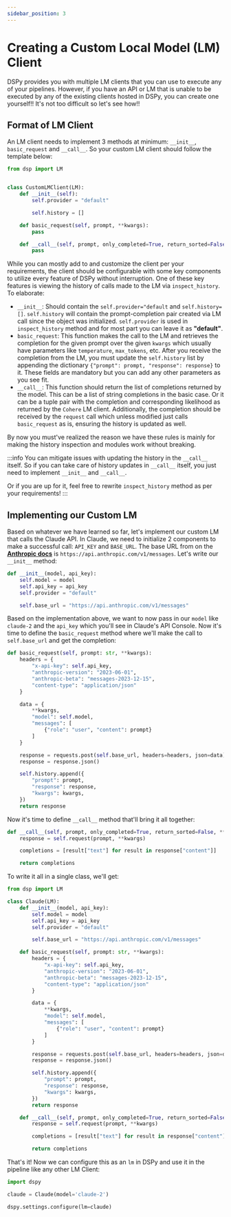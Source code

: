 ```yaml
---
sidebar_position: 3
---
```


# Creating a Custom Local Model (LM) Client

DSPy provides you with multiple LM clients that you can use to execute any of your pipelines. However, if you have an API or LM that is unable to be executed by any of the existing clients hosted in DSPy, you can create one yourself!! It's not too difficult so let's see how!!

## Format of LM Client

An LM client needs to implement 3 methods at minimum: `__init__`, `basic_request` and `__call__`. So your custom LM client should follow the template below:

```python
from dsp import LM


class CustomLMClient(LM):
    def __init__(self):
        self.provider = "default"

        self.history = []

    def basic_request(self, prompt, **kwargs):
        pass

    def __call__(self, prompt, only_completed=True, return_sorted=False, **kwargs):
        pass
```

While you can mostly add to and customize the client per your requirements, the client should be configurable with some key components to utilize every feature of DSPy without interruption. One of these key features is viewing the history of calls made to the LM via `inspect_history`. To elaborate:

* `__init__`: Should contain the `self.provider="default` and `self.history=[]`. `self.history` will contain the prompt-completion pair created via LM call since the object was initialized. `self.provider` is used in `inspect_history` method and for most part you can leave it as **"default"**.
* `basic_request`: This function makes the call to the LM and retrieves the completion for the given prompt over the given `kwargs` which usually have parameters like `temperature`, `max_tokens`, etc. After you receive the completion from the LM, you must update the `self.history` list by appending the dictionary `{"prompt": prompt, "response": response}` to it. These fields are mandatory but you can add any other parameters as you see fit.
* `__call__`: This function should return the list of completions returned by the model. This can be a list of string completions in the basic case. Or it can be a tuple pair with the completion and corresponding likelihood as returned by the `Cohere` LM client. Additionally, the completion should be received by the `request` call which unless modified just calls `basic_request` as is, ensuring the history is updated as well. 

By now you must've realized the reason we have these rules is mainly for making the history inspection and modules work without breaking.

:::info
You can mitigate issues with updating the history in the `__call__` itself. So if you can take care of history updates in `__call__` itself, you just need to implement `__init__` and `__call__`.

Or if you are up for it, feel free to rewrite `inspect_history` method as per your requirements!
:::

## Implementing our Custom LM

Based on whatever we have learned so far, let's implement our custom LM that calls the Claude API. In Claude, we need to initialize 2 components to make a successful call: `API_KEY` and `BASE_URL`. The base URL from on the [**Anthropic docs**](https://docs.anthropic.com/claude/reference/messages_post) is `https://api.anthropic.com/v1/messages`. Let's write our `__init__` method:

```python
def __init__(model, api_key):
    self.model = model
    self.api_key = api_key
    self.provider = "default"

    self.base_url = "https://api.anthropic.com/v1/messages"
```

Based on the implementation above, we want to now pass in our `model` like `claude-2` and the `api_key` which you'll see in Claude's API Console. Now it's time to define the `basic_request` method where we'll make the call to `self.base_url` and get the completion:

```python
def basic_request(self, prompt: str, **kwargs):
    headers = {
        "x-api-key": self.api_key,
        "anthropic-version": "2023-06-01",
        "anthropic-beta": "messages-2023-12-15",
        "content-type": "application/json"
    }

    data = {
        **kwargs,
        "model": self.model,
        "messages": [
            {"role": "user", "content": prompt}
        ]
    }

    response = requests.post(self.base_url, headers=headers, json=data)
    response = response.json()

    self.history.append({
        "prompt": prompt,
        "response": response,
        "kwargs": kwargs,
    })
    return response
```

Now it's time to define `__call__` method that'll bring it all together:

```python
def __call__(self, prompt, only_completed=True, return_sorted=False, **kwargs):
    response = self.request(prompt, **kwargs)

    completions = [result["text"] for result in response["content"]]

    return completions
```

To write it all in a single class, we'll get:

```python
from dsp import LM

class Claude(LM):
    def __init__(model, api_key):
        self.model = model
        self.api_key = api_key
        self.provider = "default"

        self.base_url = "https://api.anthropic.com/v1/messages"

    def basic_request(self, prompt: str, **kwargs):
        headers = {
            "x-api-key": self.api_key,
            "anthropic-version": "2023-06-01",
            "anthropic-beta": "messages-2023-12-15",
            "content-type": "application/json"
        }

        data = {
            **kwargs,
            "model": self.model,
            "messages": [
                {"role": "user", "content": prompt}
            ]
        }

        response = requests.post(self.base_url, headers=headers, json=data)
        response = response.json()

        self.history.append({
            "prompt": prompt,
            "response": response,
            "kwargs": kwargs,
        })
        return response

    def __call__(self, prompt, only_completed=True, return_sorted=False, **kwargs):
        response = self.request(prompt, **kwargs)

        completions = [result["text"] for result in response["content"]]

        return completions
```

That's it! Now we can configure this as an `lm` in DSPy and use it in the pipeline like any other LM Client:

```python
import dspy

claude = Claude(model='claude-2')

dspy.settings.configure(lm=claude)
```